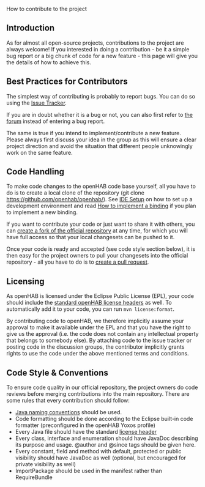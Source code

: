 How to contribute to the project

## Introduction

As for almost all open-source projects, contributions to the project are always welcome!
If you interested in doing a contribution - be it a simple bug report or a big chunk of code for a new feature - this page will give you the details of how to achieve this.

## Best Practices for Contributors

The simplest way of contributing is probably to report bugs. You can do so using the [Issue Tracker](https://github.com/openhab/openhab/issues?state=open). 

If you are in doubt whether it is a bug or not, you can also first refer to [the forum](http://groups.google.com/group/openhab) instead of entering a bug report.

The same is true if you intend to implement/contribute a new feature. Please always first discuss your idea in the group as this will ensure a clear project direction and avoid the situation that different people unknowingly work on the same feature.

## Code Handling

To make code changes to the openHAB code base yourself, all you have to do is to create a local clone of the repository (git clone https://github.com/openhab/openhab/). See [IDE Setup](IDE-Setup) on how to set up a development environment and read [How to implement a binding](How-To-Implement-A-Binding) if you plan to implement a new binding.

If you want to contribute your code or just want to share it with others, you can [create a fork of the official repository](https://github.com/openhab/openhab/fork) at any time, for which you will have full access so that your local changesets can be pushed to it.

Once your code is ready and accepted (see code style section below), it is then easy for the project owners to pull your changesets into the official repository - all you have to do is to [create a pull request](https://help.github.com/articles/creating-a-pull-request).

## Licensing

As openHAB is licensed under the Eclipse Public License (EPL), your code should include the [standard openHAB license headers](https://github.com/openhab/openhab/blob/master/src/etc/header.txt) as well. To automatically add it to your code, you can run `mvn license:format`.

By contributing code to openHAB, we therefore implicitly assume your approval to make it available under the EPL and that you have the right to give us the approval (i.e. the code does not contain any intellectual property that belongs to somebody else).
By attaching code to the issue tracker or posting code in the discussion groups, the contributor implicitly grants rights to use the code under the above mentioned terms and conditions. 

## Code Style & Conventions

To ensure code quality in our official repository, the project owners do code reviews before merging contributions into the main repository. There are some rules that every contribution should follow:

- [Java naming conventions](http://java.about.com/od/javasyntax/a/nameconventions.htm) should be used.
- Code formatting should be done according to the Eclipse built-in code formatter (preconfigured in the openHAB Yoxos profile)
- Every Java file should have the standard [license header](https://github.com/openhab/openhab/blob/master/src/etc/header.txt)
- Every class, interface and enumeration should have JavaDoc describing its purpose and usage. @author and @since tags should be given here.
- Every constant, field and method with default, protected or public visibility should have JavaDoc as well (optional, but encouraged for private visibility as well)
- ImportPackage should be used in the manifest rather than RequireBundle
 